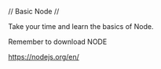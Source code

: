 // Basic Node //

Take your time and learn the basics of Node.

Remember to download NODE

https://nodejs.org/en/